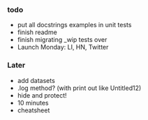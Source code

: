 ### todo

- put all docstrings examples in unit tests
- finish readme
- finish migrating _wip tests over
- Launch Monday: LI, HN, Twitter

### Later

- add datasets
- .log method? (with print out like Untitled12)
- hide and protect!
- 10 minutes
- cheatsheet